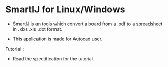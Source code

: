 # SmartIJ for Linux/Windows 

- SmartIJ is an tools which convert
  a board from a .pdf to a spreadsheet
  in .xlxs .xls .dot format.
  
- This application is made for Autocad
  user.


Tutorial : 
  - Read the spectification for the tutorial.
